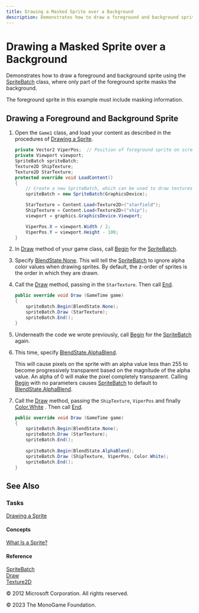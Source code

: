 ```yaml
---
title: Drawing a Masked Sprite over a Background
description: Demonstrates how to draw a foreground and background sprite using the SpriteBatch class, where only part of the foreground sprite masks the background.
---
```


# Drawing a Masked Sprite over a Background

Demonstrates how to draw a foreground and background sprite using the [SpriteBatch](xref:Microsoft.Xna.Framework.Graphics.SpriteBatch) class, where only part of the foreground sprite masks the background.

The foreground sprite in this example must include masking information.

## Drawing a Foreground and Background Sprite

1. Open the `Game1` class, and load your content as described in the procedures of [Drawing a Sprite](HowTo_Draw_A_Sprite.md).

    ```csharp
    private Vector2 ViperPos;  // Position of foreground sprite on screen
    private Viewport viewport;
    SpriteBatch spriteBatch;
    Texture2D ShipTexture;
    Texture2D StarTexture;
    protected override void LoadContent()
    {
        // Create a new SpriteBatch, which can be used to draw textures.
        spriteBatch = new SpriteBatch(GraphicsDevice);
    
        StarTexture = Content.Load<Texture2D>("starfield");
        ShipTexture = Content.Load<Texture2D>("ship");
        viewport = graphics.GraphicsDevice.Viewport;
    
        ViperPos.X = viewport.Width / 2;
        ViperPos.Y = viewport.Height - 100;
    }
    ```

2. In [Draw](xref:Microsoft.Xna.Framework.Game) method of your game class, call [Begin](xref:Microsoft.Xna.Framework.Graphics.SpriteBatch) for the [SpriteBatch](xref:Microsoft.Xna.Framework.Graphics.SpriteBatch).

3. Specify [BlendState.None](xref:Microsoft.Xna.Framework.Graphics.BlendState).
   This will tell the [SpriteBatch](xref:Microsoft.Xna.Framework.Graphics.SpriteBatch) to ignore alpha color values when drawing sprites. By default, the z-order of sprites is the order in which they are drawn.

4. Call the [Draw](xref:Microsoft.Xna.Framework.Graphics.SpriteBatch) method, passing in the `StarTexture`.  Then call [End](xref:Microsoft.Xna.Framework.Graphics.SpriteBatch.End).

    ```csharp
    public override void Draw (GameTime game)
    {
        spriteBatch.Begin(BlendState.None);
        spriteBatch.Draw (StarTexture);
        spriteBatch.End();
    }
    ```

5. Underneath the code we wrote previously, call [Begin](xref:Microsoft.Xna.Framework.Graphics.SpriteBatch.Begin) for the [SpriteBatch](xref:Microsoft.Xna.Framework.Graphics.SpriteBatch) again.

6. This time, specify [BlendState.AlphaBlend](xref:Microsoft.Xna.Framework.Graphics.BlendState).

    This will cause pixels on the sprite with an alpha value less than 255 to become progressively transparent based on the magnitude of the alpha value. An alpha of 0 will make the pixel completely transparent. Calling [Begin](xref:Microsoft.Xna.Framework.Graphics.SpriteBatch.Begin) with no parameters causes [SpriteBatch](xref:Microsoft.Xna.Framework.Graphics.SpriteBatch) to default to [BlendState.AlphaBlend](xref:Microsoft.Xna.Framework.Graphics.BlendState).

7. Call the [Draw](xref:Microsoft.Xna.Framework.Graphics.SpriteBatch) method, passing the `ShipTexture`, `ViperPos` and finally [Color.White](xref:Microsoft.Xna.Framework.Graphics.Color) . Then call [End](xref:Microsoft.Xna.Framework.Graphics.SpriteBatch.End).

    ```csharp
    public override void Draw (GameTime game)
    {
        spriteBatch.Begin(BlendState.None);
        spriteBatch.Draw (StarTexture);
        spriteBatch.End();
        
        spriteBatch.Begin(BlendState.AlphaBlend);
        spriteBatch.Draw (ShipTexture, ViperPos, Color.White);
        spriteBatch.End();
    }
    ```

## See Also

### Tasks

[Drawing a Sprite](HowTo_Draw_A_Sprite.md)  

#### Concepts

[What Is a Sprite?](./../../whatis/WhatIs_Sprite.md)

#### Reference

[SpriteBatch](xref:Microsoft.Xna.Framework.Graphics.SpriteBatch)  
[Draw](xref:Microsoft.Xna.Framework.Graphics.SpriteBatch.Draw)  
[Texture2D](xref:Microsoft.Xna.Framework.Graphics.Texture2D)  

© 2012 Microsoft Corporation. All rights reserved.  

© 2023 The MonoGame Foundation.
